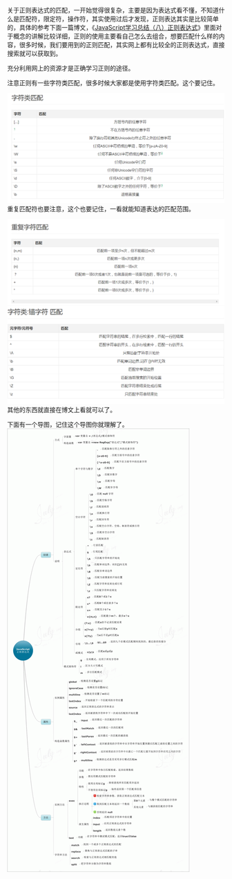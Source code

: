 关于正则表达式的匹配，一开始觉得很复杂，主要是因为表达式看不懂，不知道什么是匹配符，限定符，操作符，其实使用过后才发现，正则表达其实是比较简单的，具体的参考下面一篇博文，《[JavaScript学习总结（八）正则表达式](https://segmentfault.com/a/1190000000699097)》里面对于概念的讲解比较详细，正则的使用主要看自己怎么去组合，想要匹配什么样的内容，很多时候，我们要用到的正则匹配，其实网上都有比较全的正则表达式，直接搜索就可以获取到。

充分利用网上的资源才是正确学习正则的途径。

注意正则有一些字符类匹配，很多时候大家都是使用字符类匹配。这个要记住。

![](/assets/import4.png)重复匹配符也要注意，这个也要记住，一看就能知道表达的匹配范围。

![](/assets/import5.png)![](/assets/import6.png)其他的东西就直接在博文上看就可以了。

下面有一个导图，记住这个导图你就理解了。![](/assets/2805273310-5427ad34d27ef.gif)

